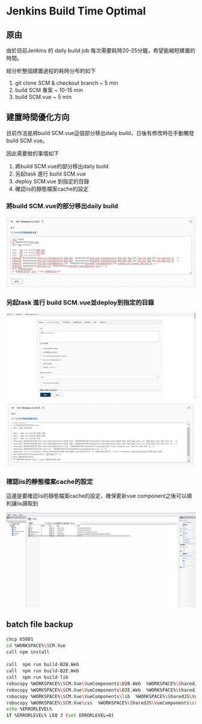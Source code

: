 # Jenkins Build Time Optimal

## 原由

由於目前Jenkins 的 daily build job 每次需要耗時20-25分鐘，希望能縮短建置的時間。

經分析整個建置過程的耗時分布約如下

1. git clone SCM & checkout branch ~ 5 min
2. build SCM 專案 ~ 10-15 min 
3. build SCM.vue ~ 5 min

## 建置時間優化方向

目前作法是將build SCM.vue這個部分移出daily build，日後有修改時在手動觸發build SCM.vue。

因此需要做的事情如下

1. 將build SCM.vue的部分移出daily build
2. 另起task 進行 build SCM.vue
3. deploy SCM.vue 到指定的目錄
4. 確認iis的靜態檔案cache的設定

### 將build SCM.vue的部分移出daily build 

![Alt text](images/1.png)

### 另起task 進行 build SCM.vue並deploy到指定的目錄


![Alt text](images/buildVUE.png)

![Alt text](images/deploy.png)

### 確認iis的靜態檔案cache的設定

這邊是要確認iis的靜態檔案cache的設定，確保更新vue component之後可以順利讓iis讀取到

![Alt text](images/iis-static-file-test.gif)
 
## batch file backup 

```bash
chcp 65001
cd %WORKSPACE%\SCM.Vue
call npm install

call  npm run build-B2B.Web
call  npm run build-B2E.Web
call  npm run build-lib
robocopy %WORKSPACE%\SCM.Vue\VueComponents\B2B.Web  %WORKSPACE%\SharedJS\VueComponents\B2B.Web B2B_Web_Vue.css B2B_Web_Vue.umd.min.js  /s 
robocopy %WORKSPACE%\SCM.Vue\VueComponents\B2E.Web  %WORKSPACE%\SharedJS\VueComponents\B2E.Web B2E_Web_Vue.css B2E_Web_Vue.umd.min.js  /s 
robocopy %WORKSPACE%\SCM.Vue\VueComponents\lib  %WORKSPACE%\SharedJS\VueComponents\lib scmvue.css scmvue.umd.min.js /s 
robocopy %WORKSPACE%\SCM.Vue\css  %WORKSPACE%\SharedJS\VueComponents\css /s /e
echo %ERRORLEVEL%
if %ERRORLEVEL% LEQ 3 (set ERRORLEVEL=0)
```
